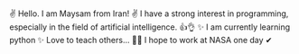 ✌ Hello. I am Maysam from Iran! ✌
I have a strong interest in programming, especially in the field of artificial intelligence. 👍👌
✨ I am currently learning python ✨
Love to teach others... 👨‍🎓
I hope to work at NASA one day ✔

<!---
CharonVIJ/CharonVIJ is a ✨ special ✨ repository because its `README.md` (this file) appears on your GitHub profile.
You can click the Preview link to take a look at your changes.
--->
